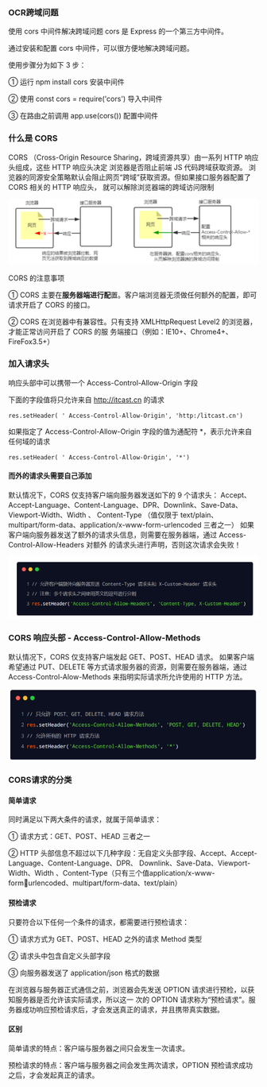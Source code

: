 ### OCR跨域问题

使用 cors 中间件解决跨域问题 cors 是 Express 的一个第三方中间件。

通过安装和配置 cors 中间件，可以很方便地解决跨域问题。 

使用步骤分为如下 3 步： 

① 运行 npm install cors 安装中间件 

② 使用 const cors = require('cors') 导入中间件 

③ 在路由之前调用 app.use(cors()) 配置中间件

### 什么是 CORS

CORS （Cross-Origin Resource Sharing，跨域资源共享）由一系列 HTTP 响应头组成，这些 HTTP 响应头决定 浏览器是否阻止前端 JS 代码跨域获取资源。 浏览器的同源安全策略默认会阻止网页“跨域”获取资源。但如果接口服务器配置了 CORS 相关的 HTTP 响应头， 就可以解除浏览器端的跨域访问限制

![image-20220810161739621](img/OCR跨域/image-20220810161739621.png)

CORS 的注意事项 

① CORS 主要在**服务器端进行配**置。客户端浏览器无须做任何额外的配置，即可请求开启了 CORS 的接口。

 ② CORS 在浏览器中有兼容性。只有支持 XMLHttpRequest Level2 的浏览器，才能正常访问开启了 CORS 的服 务端接口（例如：IE10+、Chrome4+、FireFox3.5+）

### 加入请求头

响应头部中可以携带一个 Access-Control-Allow-Origin 字段

下面的字段值将只允许来自 http://itcast.cn 的请求

~~~
res.setHeader( ' Access-Control-Allow-Origin', 'http:/litcast.cn')
~~~

如果指定了 Access-Control-Allow-Origin 字段的值为通配符 *，表示允许来自任何域的请求

~~~
res.setHeader( ' Access-Control-Allow-Origin', '*')
~~~

#### 而外的请求头需要自己添加

默认情况下，CORS 仅支持客户端向服务器发送如下的 9 个请求头： Accept、Accept-Language、Content-Language、DPR、Downlink、Save-Data、Viewport-Width、Width 、 Content-Type （值仅限于 text/plain、multipart/form-data、application/x-www-form-urlencoded 三者之一） 如果客户端向服务器发送了额外的请求头信息，则需要在服务器端，通过 Access-Control-Allow-Headers 对额外 的请求头进行声明，否则这次请求会失败！

![image-20220810162246757](img/OCR跨域/image-20220810162246757.png)



### CORS 响应头部 - Access-Control-Allow-Methods

 默认情况下，CORS 仅支持客户端发起 GET、POST、HEAD 请求。 如果客户端希望通过 PUT、DELETE 等方式请求服务器的资源，则需要在服务器端，通过 Access-Control-Alow-Methods 来指明实际请求所允许使用的 HTTP 方法。

![image-20220810162326038](img/OCR跨域/image-20220810162326038.png)

### CORS请求的分类

#### 简单请求 

同时满足以下两大条件的请求，就属于简单请求：

 ① 请求方式：GET、POST、HEAD 三者之一 

 ② HTTP 头部信息不超过以下几种字段：无自定义头部字段、Accept、Accept-Language、Content-Language、DPR、 Downlink、Save-Data、Viewport-Width、Width 、Content-Type（只有三个值application/x-www-formurlencoded、multipart/form-data、text/plain）

#### 预检请求

只要符合以下任何一个条件的请求，都需要进行预检请求：

 ① 请求方式为 GET、POST、HEAD 之外的请求 Method 类型

 ② 请求头中包含自定义头部字段 

③ 向服务器发送了 application/json 格式的数据 

在浏览器与服务器正式通信之前，浏览器会先发送 OPTION 请求进行预检，以获知服务器是否允许该实际请求，所以这一 次的 OPTION 请求称为“预检请求”。服务器成功响应预检请求后，才会发送真正的请求，并且携带真实数据。

#### 区别

简单请求的特点：客户端与服务器之间只会发生一次请求。 

预检请求的特点：客户端与服务器之间会发生两次请求，OPTION 预检请求成功之后，才会发起真正的请求。